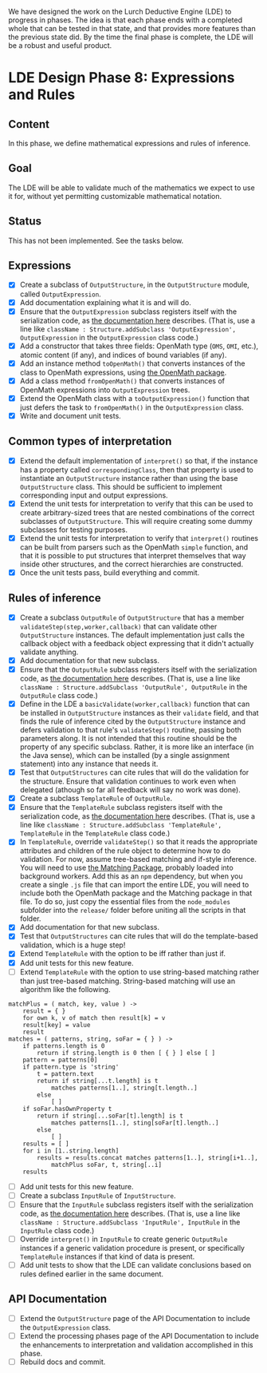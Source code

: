 
We have designed the work on the Lurch Deductive Engine (LDE) to progress in
phases.  The idea is that each phase ends with a completed whole that can be
tested in that state, and that provides more features than the previous
state did.  By the time the final phase is complete, the LDE will be a
robust and useful product.

# LDE Design Phase 8: Expressions and Rules

## Content

In this phase, we define mathematical expressions and rules of inference.

## Goal

The LDE will be able to validate much of the mathematics we expect to use it
for, without yet permitting customizable mathematical notation.

## Status

This has not been implemented.  See the tasks below.

## Expressions

 * [x] Create a subclass of `OutputStructure`, in the `OutputStructure`
   module, called `OutputExpression`.
 * [x] Add documentation explaining what it is and will do.
 * [x] Ensure that the `OutputExpression` subclass registers itself with the
   serialization code, as
   [the documentation here](https://github.com/lurchmath/lde/blob/master/src/structure.litcoffee#registering-class-names)
   describes.  (That is, use a line like
   `className : Structure.addSubclass 'OutputExpression', OutputExpression`
   in the `OutputExpression` class code.)
 * [x] Add a constructor that takes three fields: OpenMath type (`OMS`,
   `OMI`, etc.), atomic content (if any), and indices of bound variables (if
   any).
 * [x] Add an instance method `toOpenMath()` that converts instances of
   the class to OpenMath expressions, using
   [the OpenMath package](https://github.com/lurchmath/openmath-js).
 * [x] Add a class method `fromOpenMath()` that converts instances of
   OpenMath expressions into `OutputExpression` trees.
 * [x] Extend the OpenMath class with a `toOutputExpression()` function that
   just defers the task to `fromOpenMath()` in the `OutputExpression` class.
 * [x] Write and document unit tests.

## Common types of interpretation

 * [x] Extend the default implementation of `interpret()` so that, if the
   instance has a property called `correspondingClass`, then that property
   is used to instantiate an `OutputStructure` instance rather than using
   the base `OutputStructure` class.  This should be sufficient to implement
   corresponding input and output expressions.
 * [x] Extend the unit tests for interpretation to verify that this can be
   used to create arbitrary-sized trees that are nested combinations of the
   correct subclasses of `OutputStructure`.  This will require creating some
   dummy subclasses for testing purposes.
 * [x] Extend the unit tests for interpretation to verify that `interpret()`
   routines can be built from parsers such as the OpenMath `simple`
   function, and that it is possible to put structures that interpret
   themselves that way inside other structures, and the correct hierarchies
   are constructed.
 * [x] Once the unit tests pass, build everything and commit.

## Rules of inference

 * [x] Create a subclass `OutputRule` of `OutputStructure` that has
   a member `validateStep(step,worker,callback)` that can validate other
   `OutputStructure` instances.  The default implementation just calls the
   callback object with a feedback object expressing that it didn't
   actually validate anything.
 * [x] Add documentation for that new subclass.
 * [x] Ensure that the `OutputRule` subclass registers itself with the
   serialization code, as
   [the documentation here](https://github.com/lurchmath/lde/blob/master/src/structure.litcoffee#registering-class-names)
   describes.  (That is, use a line like
   `className : Structure.addSubclass 'OutputRule', OutputRule` in the
   `OutputRule` class code.)
 * [x] Define in the LDE a `basicValidate(worker,callback)` function that
   can be installed in `OutputStructure` instances as their `validate`
   field, and that finds the rule of inference cited by the
   `OutputStructure` instance and defers validation to that rule's
   `validateStep()` routine, passing both parameters along.  It is not
   intended that this routine should be the property of any specific
   subclass.  Rather, it is more like an interface (in the Java sense),
   which can be installed (by a single assignment statement) into any
   instance that needs it.
 * [x] Test that `OutputStructures` can cite rules that will do the
   validation for the structure.  Ensure that validation continues to work
   even when delegated (athough so far all feedback will say no work was
   done).
 * [x] Create a subclass `TemplateRule` of `OutputRule`.
 * [x] Ensure that the `TemplateRule` subclass registers itself with the
   serialization code, as
   [the documentation here](https://github.com/lurchmath/lde/blob/master/src/structure.litcoffee#registering-class-names)
   describes.  (That is, use a line like
   `className : Structure.addSubclass 'TemplateRule', TemplateRule` in the
   `TemplateRule` class code.)
 * [x] In `TemplateRule`, override `validateStep()` so that it reads the
   appropriate attributes and children of the rule object to determine how
   to do validation.  For now, assume tree-based matching and if-style
   inference.  You will need to use
   [the Matching Package](https://github.com/lurchmath/first-order-matching),
   probably loaded into background workers.  Add this as an `npm`
   dependency, but when you create a single `.js` file that can import the
   entire LDE, you will need to include both the OpenMath package and the
   Matching package in that file.  To do so, just copy the essential files
   from the `node_modules` subfolder into the `release/` folder before
   uniting all the scripts in that folder.
 * [x] Add documentation for that new subclass.
 * [x] Test that `OutputStructures` can cite rules that will do the
   template-based validation, which is a huge step!
 * [x] Extend `TemplateRule` with the option to be iff rather than just if.
 * [x] Add unit tests for this new feature.
 * [ ] Extend `TemplateRule` with the option to use string-based matching
   rather than just tree-based matching.  String-based matching will use an
   algorithm like the following.
```
matchPlus = ( match, key, value ) ->
    result = { }
    for own k, v of match then result[k] = v
    result[key] = value
    result
matches = ( patterns, string, soFar = { } ) ->
    if patterns.length is 0
        return if string.length is 0 then [ { } ] else [ ]
    pattern = patterns[0]
    if pattern.type is 'string'
        t = pattern.text
        return if string[...t.length] is t
            matches patterns[1..], string[t.length..]
        else
            [ ]
    if soFar.hasOwnProperty t
        return if string[...soFar[t].length] is t
            matches patterns[1..], sting[soFar[t].length..]
        else
            [ ]
    results = [ ]
    for i in [1..string.length]
        results = results.concat matches patterns[1..], string[i+1..],
            matchPlus soFar, t, string[..i]
    results
```
 * [ ] Add unit tests for this new feature.
 * [ ] Create a subclass `InputRule` of `InputStructure`.
 * [ ] Ensure that the `InputRule` subclass registers itself with the
   serialization code, as
   [the documentation here](https://github.com/lurchmath/lde/blob/master/src/structure.litcoffee#registering-class-names)
   describes.  (That is, use a line like
   `className : Structure.addSubclass 'InputRule', InputRule` in the
   `InputRule` class code.)
 * [ ] Override `interpret()` in `InputRule` to create generic `OutputRule`
   instances if a generic validation procedure is present, or specifically
   `TemplateRule` instances if that kind of data is present.
 * [ ] Add unit tests to show that the LDE can validate conclusions based on
   rules defined earlier in the same document.

## API Documentation

 * [ ] Extend the `OutputStructure` page of the API Documentation to include
   the `OutputExpression` class.
 * [ ] Extend the processing phases page of the API Documentation to include
   the enhancements to interpretation and validation accomplished in this
   phase.
 * [ ] Rebuild docs and commit.
